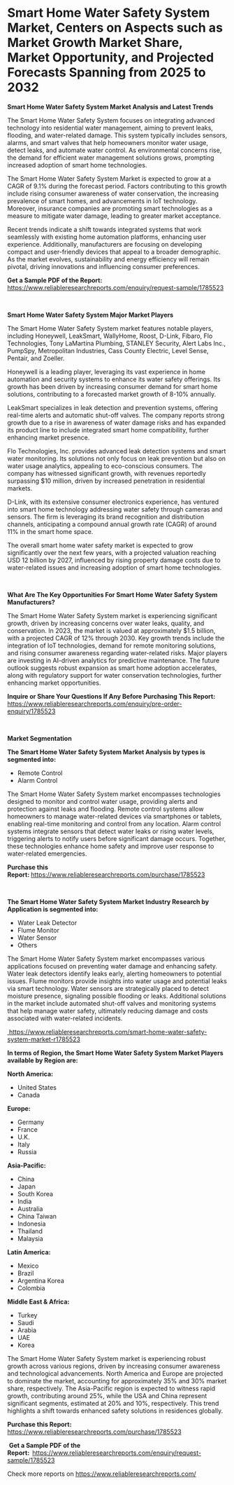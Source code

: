 <p><h1>Smart Home Water Safety System Market, Centers on Aspects such as Market Growth Market Share, Market Opportunity, and Projected Forecasts Spanning from 2025 to 2032</h1></p><p><strong>Smart Home Water Safety System Market Analysis and Latest Trends</strong></p>
<p><p>The Smart Home Water Safety System focuses on integrating advanced technology into residential water management, aiming to prevent leaks, flooding, and water-related damage. This system typically includes sensors, alarms, and smart valves that help homeowners monitor water usage, detect leaks, and automate water control. As environmental concerns rise, the demand for efficient water management solutions grows, prompting increased adoption of smart home technologies.</p><p>The Smart Home Water Safety System Market is expected to grow at a CAGR of 9.1% during the forecast period. Factors contributing to this growth include rising consumer awareness of water conservation, the increasing prevalence of smart homes, and advancements in IoT technology. Moreover, insurance companies are promoting smart technologies as a measure to mitigate water damage, leading to greater market acceptance.</p><p>Recent trends indicate a shift towards integrated systems that work seamlessly with existing home automation platforms, enhancing user experience. Additionally, manufacturers are focusing on developing compact and user-friendly devices that appeal to a broader demographic. As the market evolves, sustainability and energy efficiency will remain pivotal, driving innovations and influencing consumer preferences.</p></p>
<p><strong>Get a Sample PDF of the Report:&nbsp;</strong> <a href="https://www.reliableresearchreports.com/enquiry/request-sample/1785523?utm_campaign=3020&utm_medium=2&utm_source=Github&utm_content=ia&utm_term=25032025&utm_id=smart-home-water-safety-system">https://www.reliableresearchreports.com/enquiry/request-sample/1785523</a></p>
<p>&nbsp;</p>
<p><strong>Smart Home Water Safety System Major Market Players</strong></p>
<p><p>The Smart Home Water Safety System market features notable players, including Honeywell, LeakSmart, WallyHome, Roost, D-Link, Fibaro, Flo Technologies, Tony LaMartina Plumbing, STANLEY Security, Alert Labs Inc., PumpSpy, Metropolitan Industries, Cass County Electric, Level Sense, Pentair, and Zoeller. </p><p>Honeywell is a leading player, leveraging its vast experience in home automation and security systems to enhance its water safety offerings. Its growth has been driven by increasing consumer demand for smart home solutions, contributing to a forecasted market growth of 8-10% annually.</p><p>LeakSmart specializes in leak detection and prevention systems, offering real-time alerts and automatic shut-off valves. The company reports strong growth due to a rise in awareness of water damage risks and has expanded its product line to include integrated smart home compatibility, further enhancing market presence.</p><p>Flo Technologies, Inc. provides advanced leak detection systems and smart water monitoring. Its solutions not only focus on leak prevention but also on water usage analytics, appealing to eco-conscious consumers. The company has witnessed significant growth, with revenues reportedly surpassing $10 million, driven by increased penetration in residential markets.</p><p>D-Link, with its extensive consumer electronics experience, has ventured into smart home technology addressing water safety through cameras and sensors. The firm is leveraging its brand recognition and distribution channels, anticipating a compound annual growth rate (CAGR) of around 11% in the smart home space.</p><p>The overall smart home water safety market is expected to grow significantly over the next few years, with a projected valuation reaching USD 12 billion by 2027, influenced by rising property damage costs due to water-related issues and increasing adoption of smart home technologies.</p></p>
<p>&nbsp;</p>
<p><strong>What Are The Key Opportunities For Smart Home Water Safety System Manufacturers?</strong></p>
<p><p>The Smart Home Water Safety System market is experiencing significant growth, driven by increasing concerns over water leaks, quality, and conservation. In 2023, the market is valued at approximately $1.5 billion, with a projected CAGR of 12% through 2030. Key growth trends include the integration of IoT technologies, demand for remote monitoring solutions, and rising consumer awareness regarding water-related risks. Major players are investing in AI-driven analytics for predictive maintenance. The future outlook suggests robust expansion as smart home adoption accelerates, along with regulatory support for water conservation technologies, further enhancing market opportunities.</p></p>
<p><strong>Inquire or Share Your Questions If Any Before Purchasing This Report:</strong> <a href="https://www.reliableresearchreports.com/enquiry/pre-order-enquiry/1785523?utm_campaign=3020&utm_medium=2&utm_source=Github&utm_content=ia&utm_term=25032025&utm_id=smart-home-water-safety-system">https://www.reliableresearchreports.com/enquiry/pre-order-enquiry/1785523</a></p>
<p>&nbsp;</p>
<p><strong>Market Segmentation</strong></p>
<p><strong>The Smart Home Water Safety System Market Analysis by types is segmented into:</strong></p>
<p><ul><li>Remote Control</li><li>Alarm Control</li></ul></p>
<p><p>The Smart Home Water Safety System market encompasses technologies designed to monitor and control water usage, providing alerts and protection against leaks and flooding. Remote control systems allow homeowners to manage water-related devices via smartphones or tablets, enabling real-time monitoring and control from any location. Alarm control systems integrate sensors that detect water leaks or rising water levels, triggering alerts to notify users before significant damage occurs. Together, these technologies enhance home safety and improve user response to water-related emergencies.</p></p>
<p><strong>Purchase this Report:&nbsp;</strong><a href="https://www.reliableresearchreports.com/purchase/1785523?utm_campaign=3020&utm_medium=2&utm_source=Github&utm_content=ia&utm_term=25032025&utm_id=smart-home-water-safety-system">https://www.reliableresearchreports.com/purchase/1785523</a></p>
<p>&nbsp;</p>
<p><strong>The Smart Home Water Safety System Market Industry Research by Application is segmented into:</strong></p>
<p><ul><li>Water Leak Detector</li><li>Flume Monitor</li><li>Water Sensor</li><li>Others</li></ul></p>
<p><p>The Smart Home Water Safety System market encompasses various applications focused on preventing water damage and enhancing safety. Water leak detectors identify leaks early, alerting homeowners to potential issues. Flume monitors provide insights into water usage and potential leaks via smart technology. Water sensors are strategically placed to detect moisture presence, signaling possible flooding or leaks. Additional solutions in the market include automated shut-off valves and monitoring systems that help manage water safety, ultimately reducing damage and costs associated with water-related incidents.</p></p>
<p><a href="https://www.reliableresearchreports.com/smart-home-water-safety-system-market-r1785523?utm_campaign=3020&utm_medium=2&utm_source=Github&utm_content=ia&utm_term=25032025&utm_id=smart-home-water-safety-system">&nbsp;https://www.reliableresearchreports.com/smart-home-water-safety-system-market-r1785523</a></p>
<p><strong>In terms of Region, the Smart Home Water Safety System Market Players available by Region are:</strong></p>
<p>
    <p> <strong> North America: </strong>
        <ul>
            <li>United States</li>
            <li>Canada</li>
        </ul>
        </p> 
    <p> <strong> Europe: </strong>
        <ul>
            <li>Germany</li>
            <li>France</li>
            <li>U.K.</li>
            <li>Italy</li>
            <li>Russia</li>
        </ul>
        </p> 
    <p> <strong> Asia-Pacific: </strong>
        <ul>
            <li>China</li>
            <li>Japan</li>
            <li>South Korea</li>
            <li>India</li>
            <li>Australia</li>
            <li>China Taiwan</li>
            <li>Indonesia</li>
            <li>Thailand</li>
            <li>Malaysia</li>
        </ul>
        </p> 
    <p> <strong> Latin America: </strong>
        <ul>
            <li>Mexico</li>
            <li>Brazil</li>
            <li>Argentina Korea</li>
            <li>Colombia</li>
        </ul>
        </p> 
    <p> <strong> Middle East & Africa: </strong>
        <ul>
            <li>Turkey</li>
            <li>Saudi</li>
            <li>Arabia</li>
            <li>UAE</li>
            <li>Korea</li>
        </ul>
    </p>
    </p>
<p><p>The Smart Home Water Safety System market is experiencing robust growth across various regions, driven by increasing consumer awareness and technological advancements. North America and Europe are projected to dominate the market, accounting for approximately 35% and 30% market share, respectively. The Asia-Pacific region is expected to witness rapid growth, contributing around 25%, while the USA and China represent significant segments, estimated at 20% and 10%, respectively. This trend highlights a shift towards enhanced safety solutions in residences globally.</p></p>
<p><strong>Purchase this Report: </strong><a href="https://www.reliableresearchreports.com/purchase/1785523?utm_campaign=3020&utm_medium=2&utm_source=Github&utm_content=ia&utm_term=25032025&utm_id=smart-home-water-safety-system">https://www.reliableresearchreports.com/purchase/1785523</a></p>
<p>&nbsp;<strong>Get a Sample PDF of the Report:&nbsp;&nbsp;</strong><a href="https://www.reliableresearchreports.com/enquiry/request-sample/1785523?utm_campaign=3020&utm_medium=2&utm_source=Github&utm_content=ia&utm_term=25032025&utm_id=smart-home-water-safety-system">https://www.reliableresearchreports.com/enquiry/request-sample/1785523</a></p>
<p><strong></strong></p>
<p>Check more reports on <a href="https://www.reliableresearchreports.com/?utm_campaign=3020&utm_medium=2&utm_source=Github&utm_content=ia&utm_term=25032025&utm_id=smart-home-water-safety-system">https://www.reliableresearchreports.com/</a></p>